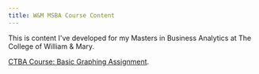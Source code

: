 ```yaml
---
title: W&M MSBA Course Content
---
```



This is content I've developed for my Masters in Business Analytics at The College of William & Mary. 

[CTBA Course: Basic Graphing Assignment](/M2GraphingHW/index.md).

